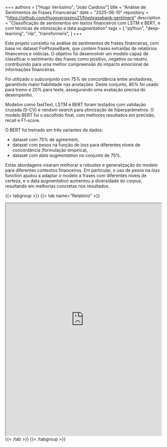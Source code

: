 +++
authors = ["Hugo Veríssimo", "João Cardoso"]
title = "Análise de Sentimentos de Frases Financeiras"
date = "2025-06-10"
repository = "https://github.com/Hugoverissimo21/finphrasebank-sentiment"
description = "Classificação de sentimentos em textos financeiros com LSTM e BERT, e com técnicas de otimização e data augmentation"
tags = [
    "python",
    "deep-learning",
    "nlp",
    "transformers",
]
+++

Este projeto consistiu na análise de sentimentos de frases financeiras, com base no dataset FinPhraseBank, que contém frases extraídas de relatórios financeiros e notícias. O objetivo foi desenvolver um modelo capaz de classificar o sentimento das frases como positivo, negativo ou neutro, contribuindo para uma melhor compreensão do impacto emocional de informações financeiras.

Foi utilizado o subconjunto com 75% de concordância entre anotadores, garantindo maior fiabilidade nas anotações. Deste conjunto, 80% foi usado para treino e 20% para teste, assegurando uma avaliação precisa do desempenho.

Modelos como fastText, LSTM e BERT foram testados com validação cruzada (5-CV) e *random search* para otimização de hiperparâmetros. O modelo BERT foi o escolhido final, com melhores resultados em precisão, recall e F1-score.

O BERT foi treinado em três variantes de dados:
- dataset com 75% de agreement,
- dataset com pesos na função de *loss* para diferentes níveis de concordância (formulação empírica),
- dataset com *data augmentation* no conjunto de 75%.

Estas abordagens visaram melhorar a robustez e generalização do modelo para diferentes contextos financeiros. Em particular, o uso de pesos na *loss* function ajudou a adaptar o modelo a frases com diferentes níveis de certeza, e o data augmentation aumentou a diversidade do *corpus*, resultando em melhorias concretas nos resultados.

{{< tabgroup >}}
{{< tab name="Relatório" >}}
<iframe src="https://hugoverissimo21.github.io/finphrasebank-sentiment/report/CAA02.pdf"
        width="100%"
        height="750px"
        loading="lazy">
        Este navegador não suporta iframes.
</iframe>
{{< /tab >}}
{{< /tabgroup >}}
